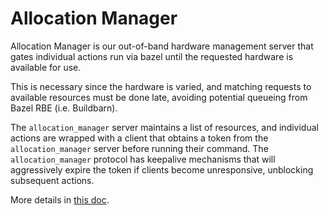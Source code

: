 # Allocation Manager

Allocation Manager is our out-of-band hardware management server that
gates individual actions run via bazel until the requested hardware is
available for use.

This is necessary since the hardware is varied, and matching requests
to available resources must be done late, avoiding potential queueing
from Bazel RBE (i.e. Buildbarn).

The `allocation_manager` server maintains a list of resources, and
individual actions are wrapped with a client that obtains a token from
the `allocation_manager` server before running their command. The
`allocation_manager` protocol has keepalive mechanisms that will
aggressively expire the token if clients become unresponsive, unblocking
subsequent actions.

More details in [this
doc](https://docs.google.com/document/d/159yGV740cevREkp2P57w4_qASaO2sRlRv-y1-5YYiEU/edit#heading=h.i8mhtcz6pa0u).

